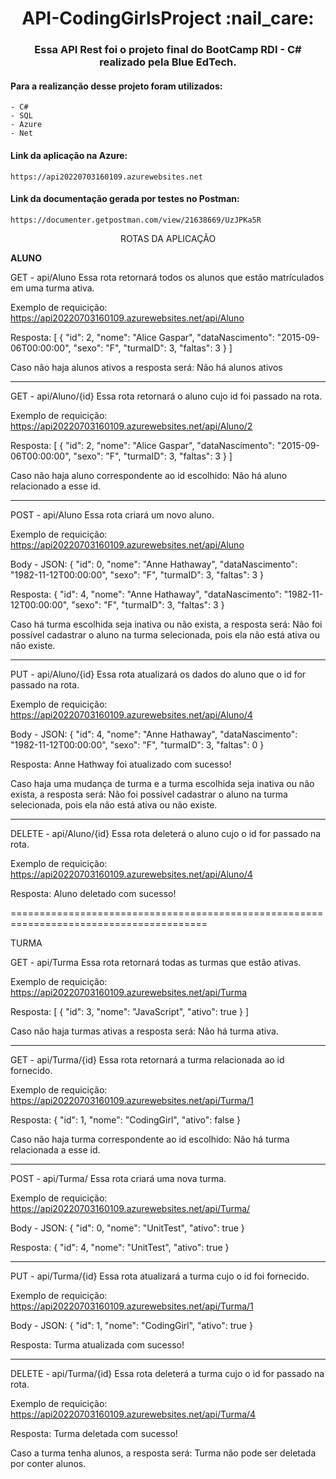 <h1 align="center"> API-CodingGirlsProject :nail_care: </h1>

<h3 align="center">Essa API Rest foi o projeto final do BootCamp RDI - C# realizado pela Blue EdTech.</h3>

#### Para a realizanção desse projeto foram utilizados:
    - C#
    - SQL
    - Azure
    - Net


#### Link da aplicação na Azure:
    https://api20220703160109.azurewebsites.net

#### Link da documentação gerada por testes no Postman:
    https://documenter.getpostman.com/view/21638669/UzJPKa5R


<p align="center">ROTAS DA APLICAÇÃO</p>

**ALUNO**

GET - api/Aluno
Essa rota retornará todos os alunos que estão matrículados em uma turma ativa.

Exemplo de requicição:
 https://api20220703160109.azurewebsites.net/api/Aluno

Resposta:
[
  {
    "id": 2,
    "nome": "Alice Gaspar",
    "dataNascimento": "2015-09-06T00:00:00",
    "sexo": "F",
    "turmaID": 3,
    "faltas": 3
  }
]

Caso não haja alunos ativos a resposta será:
Não há alunos ativos

------------------------------------------------------------------------------------------------

GET - api/Aluno/{id}
Essa rota retornará o aluno cujo id foi passado na rota.

Exemplo de requicição:
 https://api20220703160109.azurewebsites.net/api/Aluno/2

Resposta:
[
  {
    "id": 2,
    "nome": "Alice Gaspar",
    "dataNascimento": "2015-09-06T00:00:00",
    "sexo": "F",
    "turmaID": 3,
    "faltas": 3
  }
]

Caso não haja aluno correspondente ao id escolhido:
Não há aluno relacionado a esse id.

------------------------------------------------------------------------------------------------

POST - api/Aluno
Essa rota criará um novo aluno.

Exemplo de requicição:
 https://api20220703160109.azurewebsites.net/api/Aluno

Body - JSON:
{
    "id": 0,
    "nome": "Anne Hathaway",
    "dataNascimento": "1982-11-12T00:00:00",
    "sexo": "F",
    "turmaID": 3,
    "faltas": 3
}

Resposta:
{
    "id": 4,
    "nome": "Anne Hathaway",
    "dataNascimento": "1982-11-12T00:00:00",
    "sexo": "F",
    "turmaID": 3,
    "faltas": 3
}

Caso há turma escolhida seja inativa ou não exista, a resposta será:
Não foi possível cadastrar o aluno na turma selecionada, pois ela não está ativa ou não existe.

------------------------------------------------------------------------------------------------

PUT - api/Aluno/{id}
Essa rota atualizará os dados do aluno que o id for passado na rota.

Exemplo de requicição:
 https://api20220703160109.azurewebsites.net/api/Aluno/4

Body - JSON:
{
    "id": 4,
    "nome": "Anne Hathaway",
    "dataNascimento": "1982-11-12T00:00:00",
    "sexo": "F",
    "turmaID": 3,
    "faltas": 0
}

Resposta:
Anne Hathway foi atualizado com sucesso!

Caso haja uma mudança de turma  e a turma escolhida seja inativa ou não exista, a resposta será:
Não foi possível cadastrar o aluno na turma selecionada, pois ela não está ativa ou não existe.

------------------------------------------------------------------------------------------------

DELETE - api/Aluno/{id}
Essa rota deleterá o aluno cujo o id for passado na rota.

Exemplo de requicição:
 https://api20220703160109.azurewebsites.net/api/Aluno/4

Resposta:
Aluno deletado com sucesso!

========================================================================================

TURMA

GET - api/Turma
Essa rota retornará todas as turmas que estão ativas.

Exemplo de requicição:
 https://api20220703160109.azurewebsites.net/api/Turma

Resposta:
[
    {
        "id": 3,
        "nome": "JavaScript",
        "ativo": true
    }
]

Caso não haja turmas ativas a resposta será:
Não há turma ativa.

------------------------------------------------------------------------------------------------

GET - api/Turma/{id}
Essa rota retornará a turma relacionada ao id fornecido.

Exemplo de requicição:
 https://api20220703160109.azurewebsites.net/api/Turma/1

Resposta:
{
    "id": 1,
    "nome": "CodingGirl",
    "ativo": false
}

Caso não haja turma correspondente ao id escolhido:
Não há turma relacionada a esse id.

------------------------------------------------------------------------------------------------

POST - api/Turma/
Essa rota criará uma nova turma.

Exemplo de requicição:
 https://api20220703160109.azurewebsites.net/api/Turma/

Body - JSON:
{
    "id": 0,
    "nome": "UnitTest",
    "ativo": true
}

Resposta:
{
    "id": 4,
    "nome": "UnitTest",
    "ativo": true
}

------------------------------------------------------------------------------------------------

PUT - api/Turma/{id}
Essa rota atualizará a turma cujo o id foi fornecido.

Exemplo de requicição:
 https://api20220703160109.azurewebsites.net/api/Turma/1

Body - JSON:
{
   "id": 1,
    "nome": "CodingGirl",
    "ativo": true
}

Resposta:
Turma atualizada com sucesso!

------------------------------------------------------------------------------------------------

DELETE - api/Turma/{id}
Essa rota deleterá a turma cujo o id for passado na rota.

Exemplo de requicição:
 https://api20220703160109.azurewebsites.net/api/Turma/4

Resposta:
Turma deletada com sucesso!

Caso a turma tenha alunos, a resposta será:
Turma não pode ser deletada por conter alunos.



